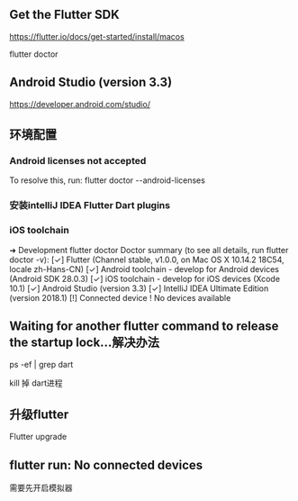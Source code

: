 ## Get the Flutter SDK
https://flutter.io/docs/get-started/install/macos

flutter doctor

## Android Studio (version 3.3)
https://developer.android.com/studio/

## 环境配置
### Android licenses not accepted
To resolve this, run: flutter doctor --android-licenses

### 安装intelliJ IDEA Flutter Dart plugins

### iOS toolchain

➜  Development flutter doctor
Doctor summary (to see all details, run flutter doctor -v):
[✓] Flutter (Channel stable, v1.0.0, on Mac OS X 10.14.2 18C54, locale zh-Hans-CN)
[✓] Android toolchain - develop for Android devices (Android SDK 28.0.3)
[✓] iOS toolchain - develop for iOS devices (Xcode 10.1)
[✓] Android Studio (version 3.3)
[✓] IntelliJ IDEA Ultimate Edition (version 2018.1)
[!] Connected device
    ! No devices available


## Waiting for another flutter command to release the startup lock...解决办法

ps -ef | grep dart

kill 掉 dart进程

## 升级flutter
Flutter upgrade

## flutter run: No connected devices
需要先开启模拟器